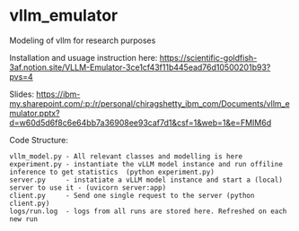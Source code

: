# vllm_emulator
Modeling of vllm for research purposes

Installation and usuage instruction here: https://scientific-goldfish-3af.notion.site/VLLM-Emulator-3ce1cf43f11b445ead76d10500201b93?pvs=4

Slides: https://ibm-my.sharepoint.com/:p:/r/personal/chiragshetty_ibm_com/Documents/vllm_emulator.pptx?d=w60d5d6f8c6e64bb7a36908ee93caf7d1&csf=1&web=1&e=FMIM6d


Code Structure:

```
vllm_model.py - All relevant classes and modelling is here
experiment.py - instantiate the vLLM model instance and run offiline inference to get statistics  (python experiment.py)
server.py     - instatiate a vLLM model instance and start a (local) server to use it - (uvicorn server:app)
client.py     - Send one single request to the server (python client.py)
logs/run.log  - logs from all runs are stored here. Refreshed on each new run
```


